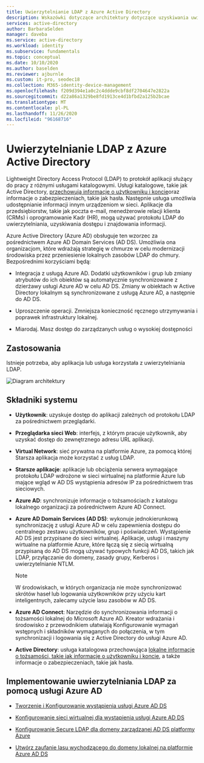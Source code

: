 ```yaml
---
title: Uwierzytelnianie LDAP z Azure Active Directory
description: Wskazówki dotyczące architektury dotyczące uzyskiwania uwierzytelniania LDAP przy użyciu Azure Active Directory.
services: active-directory
author: BarbaraSelden
manager: daveba
ms.service: active-directory
ms.workload: identity
ms.subservice: fundamentals
ms.topic: conceptual
ms.date: 10/10/2020
ms.author: baselden
ms.reviewer: ajburnle
ms.custom: it-pro, seodec18
ms.collection: M365-identity-device-management
ms.openlocfilehash: f209d394e1a0c2c4ddde9cbf8df2704647e2822a
ms.sourcegitcommit: d22a86a1329be8fd1913ce4d1bfbd2a125b2bcae
ms.translationtype: MT
ms.contentlocale: pl-PL
ms.lasthandoff: 11/26/2020
ms.locfileid: "96168716"
---
```

# <a name="ldap-authentication-with-azure-active-directory"></a>Uwierzytelnianie LDAP z Azure Active Directory

Lightweight Directory Access Protocol (LDAP) to protokół aplikacji służący do pracy z różnymi usługami katalogowymi. Usługi katalogowe, takie jak Active Directory, [przechowują informacje o użytkowniku i koncie](https://www.dnsstuff.com/active-directory-service-accounts)oraz informacje o zabezpieczeniach, takie jak hasła. Następnie usługa umożliwia udostępnianie informacji innym urządzeniom w sieci. Aplikacje dla przedsiębiorstw, takie jak poczta e-mail, menedżerowie relacji klienta (CRMs) i oprogramowanie Kadr (HR), mogą używać protokołu LDAP do uwierzytelniania, uzyskiwania dostępu i znajdowania informacji. 

Azure Active Directory (Azure AD) obsługuje ten wzorzec za pośrednictwem Azure AD Domain Services (AD DS). Umożliwia ona organizacjom, które wdrażają strategię w chmurze w celu modernizacji środowiska przez przeniesienie lokalnych zasobów LDAP do chmury. Bezpośrednimi korzyściami będą: 

* Integracja z usługą Azure AD. Dodatki użytkowników i grup lub zmiany atrybutów do ich obiektów są automatycznie synchronizowane z dzierżawy usługi Azure AD w celu AD DS. Zmiany w obiektach w Active Directory lokalnym są synchronizowane z usługą Azure AD, a następnie do AD DS.

* Uproszczenie operacji. Zmniejsza konieczność ręcznego utrzymywania i poprawek infrastruktury lokalnej. 

* Miarodaj. Masz dostęp do zarządzanych usług o wysokiej dostępności 

## <a name="use-when"></a>Zastosowania

Istnieje potrzeba, aby aplikacja lub usługa korzystała z uwierzytelniania LDAP.

![Diagram architektury](./media/authentication-patterns/ldap-auth.png)

## <a name="components-of-system"></a>Składniki systemu

* **Użytkownik**: uzyskuje dostęp do aplikacji zależnych od protokołu LDAP za pośrednictwem przeglądarki.

* **Przeglądarka sieci Web**: interfejs, z którym pracuje użytkownik, aby uzyskać dostęp do zewnętrznego adresu URL aplikacji.

* **Virtual Network**: sieć prywatna na platformie Azure, za pomocą której Starsza aplikacja może korzystać z usług LDAP. 

* **Starsze aplikacje**: aplikacje lub obciążenia serwera wymagające protokołu LDAP wdrożone w sieci wirtualnej na platformie Azure lub mające wgląd w AD DS wystąpienia adresów IP za pośrednictwem tras sieciowych. 

* **Azure AD**: synchronizuje informacje o tożsamościach z katalogu lokalnego organizacji za pośrednictwem Azure AD Connect.

* **Azure AD Domain Services (AD DS)**: wykonuje jednokierunkową synchronizację z usługi Azure AD w celu zapewnienia dostępu do centralnego zestawu użytkowników, grup i poświadczeń. Wystąpienie AD DS jest przypisane do sieci wirtualnej. Aplikacje, usługi i maszyny wirtualne na platformie Azure, które łączą się z siecią wirtualną przypisaną do AD DS mogą używać typowych funkcji AD DS, takich jak LDAP, przyłączanie do domeny, zasady grupy, Kerberos i uwierzytelnianie NTLM.
   > [!NOTE]
   >  W środowiskach, w których organizacja nie może synchronizować skrótów haseł lub logowania użytkowników przy użyciu kart inteligentnych, zalecamy użycie lasu zasobów w AD DS. 

* **Azure AD Connect**: Narzędzie do synchronizowania informacji o tożsamości lokalnej do Microsoft Azure AD. Kreator wdrażania i środowisko z przewodnikiem ułatwiają Konfigurowanie wymagań wstępnych i składników wymaganych do połączenia, w tym synchronizacji i logowania się z Active Directory do usługi Azure AD. 

* **Active Directory**: usługa katalogowa przechowująca [lokalne informacje o tożsamości, takie jak informacje o użytkowniku i koncie](https://www.dnsstuff.com/active-directory-service-accounts), a także informacje o zabezpieczeniach, takie jak hasła.

## <a name="implement-ldap-authentication-with-azure-ad"></a>Implementowanie uwierzytelniania LDAP za pomocą usługi Azure AD

* [Tworzenie i Konfigurowanie wystąpienia usługi Azure AD DS](../../active-directory-domain-services/tutorial-create-instance.md) 

* [Konfigurowanie sieci wirtualnej dla wystąpienia usługi Azure AD DS](../../active-directory-domain-services/tutorial-configure-networking.md) 

* [Konfigurowanie Secure LDAP dla domeny zarządzanej AD DS platformy Azure](../../active-directory-domain-services/tutorial-configure-ldaps.md) 

* [Utwórz zaufanie lasu wychodzącego do domeny lokalnej na platformie Azure AD DS](../../active-directory-domain-services/tutorial-create-forest-trust.md)

